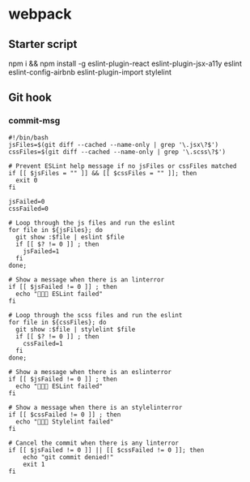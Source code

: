 # webpack

## Starter script
npm i && npm install -g eslint-plugin-react eslint-plugin-jsx-a11y eslint eslint-config-airbnb eslint-plugin-import stylelint

## Git hook
### commit-msg

```
#!/bin/bash
jsFiles=$(git diff --cached --name-only | grep '\.jsx\?$')
cssFiles=$(git diff --cached --name-only | grep '\.scss\?$')

# Prevent ESLint help message if no jsFiles or cssFiles matched
if [[ $jsFiles = "" ]] && [[ $cssFiles = "" ]]; then
  exit 0
fi

jsFailed=0
cssFailed=0

# Loop through the js files and run the eslint
for file in ${jsFiles}; do
  git show :$file | eslint $file
  if [[ $? != 0 ]] ; then
    jsFailed=1
  fi
done;

# Show a message when there is an linterror
if [[ $jsFailed != 0 ]] ; then
  echo "🚫🚫🚫 ESLint failed"
fi

# Loop through the scss files and run the eslint
for file in ${cssFiles}; do
  git show :$file | stylelint $file
  if [[ $? != 0 ]] ; then
    cssFailed=1
  fi
done;

# Show a message when there is an eslinterror
if [[ $jsFailed != 0 ]] ; then
  echo "🚫🚫🚫 ESLint failed"
fi

# Show a message when there is an stylelinterror
if [[ $cssFailed != 0 ]] ; then
  echo "🚫🚫🚫 Stylelint failed"
fi

# Cancel the commit when there is any linterror
if [[ $jsFailed != 0 ]] || [[ $cssFailed != 0 ]]; then
	echo "git commit denied!"
	exit 1
fi
```
